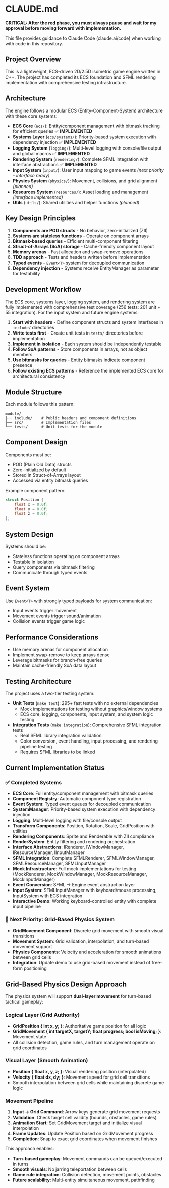 # CLAUDE.md

**CRITICAL: After the red phase, you must always pause and wait for my approval before moving forward with implementation.**

This file provides guidance to Claude Code (claude.ai/code) when working with code in this repository.

## Project Overview

This is a lightweight, ECS-driven 2D/2.5D isometric game engine written in C++. The project has completed its ECS foundation and SFML rendering implementation with comprehensive testing infrastructure.

## Architecture

The engine follows a modular ECS (Entity-Component-System) architecture with these core systems:

- **ECS Core** (`ecs/`): Entity/component management with bitmask tracking for efficient queries ✅ **IMPLEMENTED**
- **Systems Layer** (`ecs/systems/`): Priority-based system execution with dependency injection ✅ **IMPLEMENTED**
- **Logging System** (`logging/`): Multi-level logging with console/file output and global macros ✅ **IMPLEMENTED**
- **Rendering System** (`rendering/`): Complete SFML integration with interface abstractions ✅ **IMPLEMENTED**
- **Input System** (`input/`): User input mapping to game events *(next priority - interface ready)*
- **Physics System** (`physics/`): Movement, collisions, and grid alignment *(planned)*
- **Resources System** (`resources/`): Asset loading and management *(interface implemented)*
- **Utils** (`utils/`): Shared utilities and helper functions *(planned)*

## Key Design Principles

1. **Components are POD structs** - No behavior, zero-initialized (ZII)
2. **Systems are stateless functions** - Operate on component arrays
3. **Bitmask-based queries** - Efficient multi-component filtering
4. **Struct-of-Arrays (SoA) storage** - Cache-friendly component layout
5. **Memory arenas** - Fast allocation and swap-remove operations
6. **TDD approach** - Tests and headers written before implementation
7. **Typed events** - `Event<T>` system for decoupled communication
8. **Dependency injection** - Systems receive EntityManager as parameter for testability

## Development Workflow

The ECS core, systems layer, logging system, and rendering system are fully implemented with comprehensive test coverage (256 tests: 201 unit + 55 integration). For the input system and future engine systems:

1. **Start with headers** - Define component structs and system interfaces in `include/` directories
2. **Write tests first** - Create unit tests in `tests/` directories before implementation  
3. **Implement in isolation** - Each system should be independently testable
4. **Follow SoA patterns** - Store components in arrays, not as object members
5. **Use bitmasks for queries** - Entity bitmasks indicate component presence
6. **Follow existing ECS patterns** - Reference the implemented ECS core for architectural consistency

## Module Structure

Each module follows this pattern:
```
module/
├── include/    # Public headers and component definitions
├── src/        # Implementation files  
└── tests/      # Unit tests for the module
```

## Component Design

Components must be:
- POD (Plain Old Data) structs
- Zero-initialized by default
- Stored in Struct-of-Arrays layout
- Accessed via entity bitmask queries

Example component pattern:
```cpp
struct Position {
    float x = 0.0f;
    float y = 0.0f;
    float z = 0.0f;
};
```

## System Design

Systems should be:
- Stateless functions operating on component arrays
- Testable in isolation
- Query components via bitmask filtering
- Communicate through typed events

## Event System

Use `Event<T>` with strongly typed payloads for system communication:
- Input events trigger movement
- Movement events trigger sound/animation
- Collision events trigger game logic

## Performance Considerations

- Use memory arenas for component allocation
- Implement swap-remove to keep arrays dense
- Leverage bitmasks for branch-free queries
- Maintain cache-friendly SoA data layout

## Testing Architecture

The project uses a two-tier testing system:

- **Unit Tests** (`make test`): 295+ fast tests with no external dependencies
  - Mock implementations for testing without graphics/window systems
  - ECS core, logging, components, input system, and system logic testing
- **Integration Tests** (`make integration`): Comprehensive SFML integration tests
  - Real SFML library integration validation
  - Color conversion, event handling, input processing, and rendering pipeline testing
  - Requires SFML libraries to be linked

## Current Implementation Status

### ✅ **Completed Systems**
- **ECS Core**: Full entity/component management with bitmask queries
- **Component Registry**: Automatic component type registration
- **Event System**: Typed event queues for decoupled communication
- **SystemManager**: Priority-based system execution with dependency injection
- **Logging**: Multi-level logging with file/console output
- **Transform Components**: Position, Rotation, Scale, GridPosition with utilities
- **Rendering Components**: Sprite and Renderable with ZII compliance
- **RenderSystem**: Entity filtering and rendering orchestration
- **Interface Abstractions**: IRenderer, IWindowManager, IResourceManager, IInputManager
- **SFML Integration**: Complete SFMLRenderer, SFMLWindowManager, SFMLResourceManager, SFMLInputManager
- **Mock Infrastructure**: Full mock implementations for testing (MockRenderer, MockWindowManager, MockResourceManager, MockInputManager)
- **Event Conversion**: SFML → Engine event abstraction layer
- **Input System**: SFMLInputManager with keyboard/mouse processing, InputSystem with ECS integration
- **Interactive Demo**: Working keyboard-controlled entity with complete input pipeline

### 🚧 **Next Priority: Grid-Based Physics System**
- **GridMovement Component**: Discrete grid movement with smooth visual transitions
- **Movement System**: Grid validation, interpolation, and turn-based movement support
- **Physics Components**: Velocity and acceleration for smooth animations between grid cells
- **Integration**: Update demo to use grid-based movement instead of free-form positioning

## Grid-Based Physics Design Approach

The physics system will support **dual-layer movement** for turn-based tactical gameplay:

### **Logical Layer** (Grid Authority)
- **GridPosition { int x, y; }**: Authoritative game position for all logic
- **GridMovement { int targetX, targetY; float progress; bool isMoving; }**: Movement state
- All collision detection, game rules, and turn management operate on grid coordinates

### **Visual Layer** (Smooth Animation)  
- **Position { float x, y, z; }**: Visual rendering position (interpolated)
- **Velocity { float dx, dy; }**: Movement speed for grid cell transitions
- Smooth interpolation between grid cells while maintaining discrete game logic

### **Movement Pipeline**
1. **Input → Grid Command**: Arrow keys generate grid movement requests
2. **Validation**: Check target cell validity (bounds, obstacles, game rules)
3. **Animation Start**: Set GridMovement target and initialize visual interpolation
4. **Frame Updates**: Update Position based on GridMovement progress
5. **Completion**: Snap to exact grid coordinates when movement finishes

This approach enables:
- **Turn-based gameplay**: Movement commands can be queued/executed in turns
- **Smooth visuals**: No jarring teleportation between cells
- **Game rule integration**: Collision detection, movement points, obstacles
- **Future scalability**: Multi-entity simultaneous movement, pathfinding